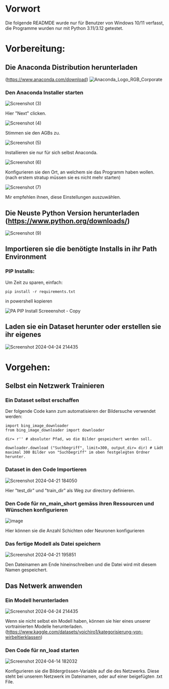 # Vorwort
Die folgende READMDE wurde nur für Benutzer von Windows 10/11 verfasst, die Programme wurden nur mit Python 3.11/3.12 getestet. 





# Vorbereitung:
## Die Anaconda Distribution herunterladen 
(https://www.anaconda.com/download)
   ![Anaconda_Logo_RGB_Corporate](https://github.com/Yoichiro1/Neuronales-Netzwerk/assets/158302206/a3ec9da3-e883-493f-9fbf-dfd9866e5af5)

### Den Anaconda Installer starten


![Screenshot (3)](https://github.com/Yoichiro1/Neuronales-Netzwerk/assets/158302206/60558f8e-0d72-43f4-a420-51300d460938)

Hier "Next" clicken.



![Screenshot (4)](https://github.com/Yoichiro1/Neuronales-Netzwerk/assets/158302206/6c9a5c54-379b-4755-9357-e28a2fddc537)

Stimmen sie den AGBs zu.



![Screenshot (5)](https://github.com/Yoichiro1/Neuronales-Netzwerk/assets/158302206/7cf7f7c2-fcc3-4c4a-b7be-b50857d9212d)

Installieren sie nur für sich selbst Anaconda.




![Screenshot (6)](https://github.com/Yoichiro1/Neuronales-Netzwerk/assets/158302206/50bb9cca-d802-4ccb-8803-29836e98ceef)

Konfigurieren sie den Ort, an welchem sie das Programm haben wollen. (nach erstem stratup müssen sie es nicht mehr starten)


![Screenshot (7)](https://github.com/Yoichiro1/Neuronales-Netzwerk/assets/158302206/0f588711-36b8-42f1-9349-d5006df90a2b)

Mir empfehlen ihnen, diese Einstellungen auszuwählen.




## Die Neuste Python Version herunterladen (https://www.python.org/downloads/)

![Screenshot (9)](https://github.com/Yoichiro1/Neuronales-Netzwerk/assets/158302206/b7b3ab92-65c8-4e74-9826-4d89fdf0f4c4)


## Importieren sie die benötigte Installs in ihr Path Environment
 
### PIP Installs:

Um Zeit zu sparen, einfach: 

```
pip install -r requirements.txt
```
in powershell kopieren

![PA PIP Install Screeenshot - Copy](https://github.com/Yoichiro1/Neuronales-Netzwerk/assets/158302206/370cf232-31ef-4bd1-862b-1585f80c360a)


## Laden sie ein Dataset herunter oder erstellen sie ihr eigenes
   ![Screenshot 2024-04-24 214435](https://github.com/Yoichiro1/Kategorisierung-von-Wirbeltierklassen-mithilfe-eines-Neuronalen-Netzwerks/assets/158302206/9dc3b65e-eff3-4f02-abec-70be09feaf87)




# Vorgehen:
## Selbst ein Netzwerk Trainieren

### Ein Dataset selbst erschaffen

Der folgende Code kann zum automatisieren der Bildersuche verwendet werden:

````
import bing_image_downloader
from bing_image_downloader import downloader

dir= r'' # absoluter Pfad, wo die Bilder gespeichert werden soll.

downloader.download ("Suchbegriff", limit=300, output_dir= dir) # Lädt maximal 300 Bilder von "Suchbegriff" im oben festgelegten Ordner herunter.

````



### Dataset in den Code Importieren
![Screenshot 2024-04-21 184050](https://github.com/Yoichiro1/Kategorisierung-von-Wirbeltierklassen-mithilfe-von-Neuronalen-Netzwerken/assets/158302206/e6e89258-9ccb-442b-810f-28dac97987e3)

Hier "test_dir" und "train_dir" als Weg zur directory definieren.

### Den Code für nn_main_short gemäss ihren Ressourcen und Wünschen konfigurieren

![image](https://github.com/Yoichiro1/Kategorisierung-von-Wirbeltierklassen-mithilfe-eines-Neuronalen-Netzwerks/assets/158302206/4a3be24e-0377-4be3-8733-ec2fc6265b0b)

Hier können sie die Anzahl Schichten oder Neuronen konfigurieren

### Das fertige Modell als Datei speichern

![Screenshot 2024-04-21 195851](https://github.com/Yoichiro1/Kategorisierung-von-Wirbeltierklassen-mithilfe-von-Neuronalen-Netzwerken/assets/158302206/14b81dc6-fed1-4925-909a-70ba6cab0e4c)

Den Dateinamen am Ende hineinschreiben und die Datei wird mit diesem Namen gespeichert.

## Das Netwerk anwenden

### Ein Modell herunterladen

![Screenshot 2024-04-24 214435](https://github.com/Yoichiro1/Kategorisierung-von-Wirbeltierklassen-mithilfe-eines-Neuronalen-Netzwerks/assets/158302206/760d2744-05b4-4559-97ba-91a6c3e8e24f)


Wenn sie nicht selbst ein Modell haben, können sie hier eines unserer vortrainierten Modelle herunterladen. (https://www.kaggle.com/datasets/yoichiro1/kategorisierung-von-wirbeltierklassen)



### Den Code für nn_load starten

![Screenshot 2024-04-14 182032](https://github.com/Yoichiro1/Kategorisierung-von-Wirbeltierklassen-mithilfe-eines-Neuronalen-Netzwerks/assets/158302206/d15da370-5b7f-4181-be59-740bafe6b153)

Konfigurieren sie die Bildergrössen-Variable auf die des Netzwerks. Diese steht bei unserem Netzwerk im Dateinamen, oder auf einer beigefügten .txt File.



